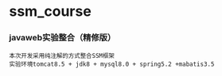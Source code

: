 # ssm_course
### javaweb实验整合（精修版）
    本次开发采用纯注解的方式整合SSM框架
    实验环境tomcat8.5 + jdk8 + mysql8.0 + spring5.2 +mabatis3.5
